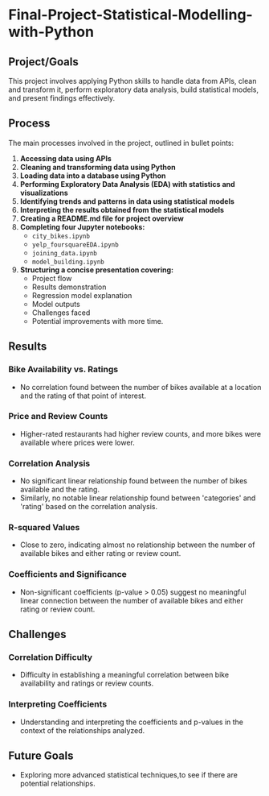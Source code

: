 # Final-Project-Statistical-Modelling-with-Python

## Project/Goals
This project involves applying Python skills to handle data from APIs, clean and transform it, perform exploratory data analysis, build statistical models, and present findings effectively.

## Process

The main processes involved in the project, outlined in bullet points:

1. **Accessing data using APIs**
2. **Cleaning and transforming data using Python**
3. **Loading data into a database using Python**
4. **Performing Exploratory Data Analysis (EDA) with statistics and visualizations**
5. **Identifying trends and patterns in data using statistical models**
6. **Interpreting the results obtained from the statistical models**
7. **Creating a README.md file for project overview**
8. **Completing four Jupyter notebooks:** 
   - `city_bikes.ipynb`
   - `yelp_foursquareEDA.ipynb`
   - `joining_data.ipynb`
   - `model_building.ipynb`
9. **Structuring a concise presentation covering:**
   - Project flow
   - Results demonstration
   - Regression model explanation
   - Model outputs
   - Challenges faced
   - Potential improvements with more time.



## Results
### Bike Availability vs. Ratings
- No correlation found between the number of bikes available at a location and the rating of that point of interest.

### Price and Review Counts
- Higher-rated restaurants had higher review counts, and more bikes were available where prices were lower.

### Correlation Analysis
- No significant linear relationship found between the number of bikes available and the rating.
- Similarly, no notable linear relationship found between 'categories' and 'rating' based on the correlation analysis.

### R-squared Values
- Close to zero, indicating almost no relationship between the number of available bikes and either rating or review count.

### Coefficients and Significance
- Non-significant coefficients (p-value > 0.05) suggest no meaningful linear connection between the number of available bikes and either rating or review count.






## Challenges 
### Correlation Difficulty
- Difficulty in establishing a meaningful correlation between bike availability and ratings or review counts.

### Interpreting Coefficients
- Understanding and interpreting the coefficients and p-values in the context of the relationships analyzed.

## Future Goals
- Exploring more advanced statistical techniques,to see if there are potential relationships. 



